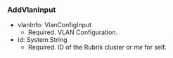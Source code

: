 ### AddVlanInput


- vlanInfo: VlanConfigInput
  - Required. VLAN Configuration.
- id: System.String
  - Required. ID of the Rubrik cluster or *me* for self.
